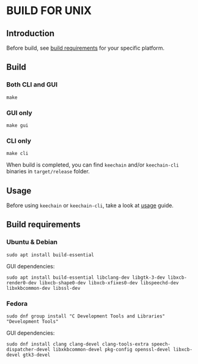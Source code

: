# BUILD FOR UNIX

## Introduction

Before build, see [build requirements](#build-requirements) for your specific platform.

## Build

### Both CLI and GUI

```
make
```

### GUI only

```
make gui
```

### CLI only

```
make cli
```

When build is completed, you can find `keechain` and/or `keechain-cli` binaries in `target/release` folder.

## Usage

Before using `keechain` or `keechain-cli`, take a look at [usage](./usage.md) guide.

## Build requirements

### Ubuntu & Debian

```
sudo apt install build-essential 
```

GUI dependencies:

```
sudo apt install build-essential libclang-dev libgtk-3-dev libxcb-render0-dev libxcb-shape0-dev libxcb-xfixes0-dev libspeechd-dev libxkbcommon-dev libssl-dev
```

### Fedora

```
sudo dnf group install "C Development Tools and Libraries" "Development Tools"
```

GUI dependencies:

```
sudo dnf install clang clang-devel clang-tools-extra speech-dispatcher-devel libxkbcommon-devel pkg-config openssl-devel libxcb-devel gtk3-devel
```